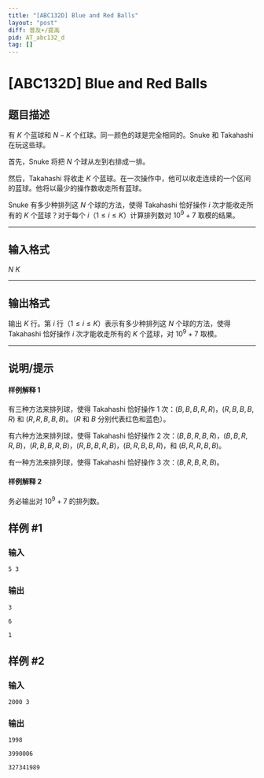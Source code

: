 ```yaml
---
title: "[ABC132D] Blue and Red Balls"
layout: "post"
diff: 普及+/提高
pid: AT_abc132_d
tag: []
---
```


# [ABC132D] Blue and Red Balls

## 题目描述

有 $K$ 个蓝球和 $N-K$ 个红球。同一颜色的球是完全相同的。Snuke 和 Takahashi 在玩这些球。

首先，Snuke 将把 $N$ 个球从左到右排成一排。

然后，Takahashi 将收走 $K$ 个蓝球。在一次操作中，他可以收走连续的一个区间的蓝球。他将以最少的操作数收走所有蓝球。

Snuke 有多少种排列这 $N$ 个球的方法，使得 Takahashi 恰好操作 $i$ 次才能收走所有的 $K$ 个蓝球？对于每个 $i$（$1\le i\le K$）计算排列数对 $10^9+7$ 取模的结果。

------------

## 输入格式

$N\ K$

------------

## 输出格式

输出 $K$ 行。第 $i$ 行（$1\le i\le K$）表示有多少种排列这 $N$ 个球的方法，使得 Takahashi 恰好操作 $i$ 次才能收走所有的 $K$ 个蓝球，对 $10^9+7$ 取模。

------------

## 说明/提示

#### 样例解释 1
有三种方法来排列球，使得 Takahashi 恰好操作 $1$ 次：$(B, B, B, R, R)$，$(R, B, B, B, R)$ 和 $(R, R, B, B, B)$。（$R$ 和 $B$ 分别代表红色和蓝色）。

有六种方法来排列球，使得 Takahashi 恰好操作 $2$ 次：$(B, B, R, B, R)$，$(B, B, R, R, B)$，$(R, B, B, R, B)$，$(R, B, B, R, B)$，$(B, R, B, B, R)$，和 $(B, R, R, B, B)$。

有一种方法来排列球，使得 Takahashi 恰好操作 $3$ 次：$(B, R, B, R, B)$。

#### 样例解释 2
务必输出对 $10^9+7$ 的排列数。

## 样例 #1

### 输入

```
5 3
```

### 输出

```
3
6
1
```

## 样例 #2

### 输入

```
2000 3
```

### 输出

```
1998
3990006
327341989
```

